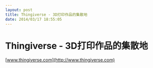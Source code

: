 ```yaml
---
layout: post
title: Thingiverse - 3D打印作品的集散地
date: 2014/03/17 18:55:05
---
```


# Thingiverse - 3D打印作品的集散地

[www.thingiverse.com](http://www.thingiverse.com)